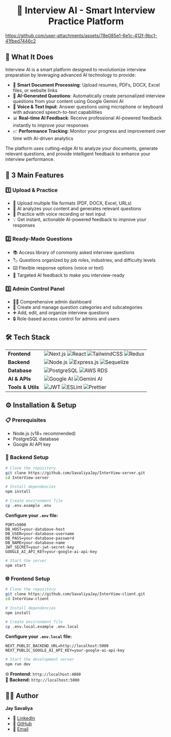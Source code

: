 <h1 align="center">🤖 Interview AI - Smart Interview Practice Platform</h1>

https://github.com/user-attachments/assets/78e085e1-6e1c-412f-9bc1-41fbed7446c2

<h2>🚀 What It Does</h2>

Interview AI is a smart platform designed to revolutionize interview preparation by leveraging advanced AI technology to provide:

- 📄 **Smart Document Processing**: Upload resumes, PDFs, DOCX, Excel files, or website links
- 🤖 **AI-Generated Questions**: Automatically create personalized interview questions from your content using Google Gemini AI
- 🎤 **Voice & Text Input**: Answer questions using microphone or keyboard with advanced speech-to-text capabilities
- 📊 **Real-time AI Feedback**: Receive professional AI-powered feedback instantly to improve your responses
- 📈 **Performance Tracking**: Monitor your progress and improvement over time with AI-driven analytics

The platform uses cutting-edge AI to analyze your documents, generate relevant questions, and provide intelligent feedback to enhance your interview performance.

<h2>🔧 3 Main Features</h2>

### 1️⃣ **Upload & Practice**
- 📂 Upload multiple file formats (PDF, DOCX, Excel, URLs)
- 🧠 AI analyzes your content and generates relevant questions
- 🎤 Practice with voice recording or text input
- 💡 Get instant, actionable AI-powered feedback to improve your responses

### 2️⃣ **Ready-Made Questions**
- 📚 Access library of commonly asked interview questions
- 🏷️ Questions organized by job roles, industries, and difficulty levels
- ⌨️ Flexible response options (voice or text)
- 🎯 Targeted AI feedback to make you interview-ready

### 3️⃣ **Admin Control Panel**
- 👨‍💼 Comprehensive admin dashboard
- 📝 Create and manage question categories and subcategories
- ➕ Add, edit, and organize interview questions
- 🔒 Role-based access control for admins and users

<h2>🛠️ Tech Stack</h2>

<table>
<tr>
<td><strong>Frontend</strong></td>
<td>
<img src="https://img.shields.io/badge/Next.js-000000?style=flat&logo=next.js&logoColor=white" alt="Next.js">
<img src="https://img.shields.io/badge/React-20232A?style=flat&logo=react&logoColor=61DAFB" alt="React">
<img src="https://img.shields.io/badge/TailwindCSS-38B2AC?style=flat&logo=tailwind-css&logoColor=white" alt="TailwindCSS">
<img src="https://img.shields.io/badge/Redux-593D88?style=flat&logo=redux&logoColor=white" alt="Redux">
</td>
</tr>
<tr>
<td><strong>Backend</strong></td>
<td>
<img src="https://img.shields.io/badge/Node.js-339933?style=flat&logo=node.js&logoColor=white" alt="Node.js">
<img src="https://img.shields.io/badge/Express.js-000000?style=flat&logo=express&logoColor=white" alt="Express.js">
<img src="https://img.shields.io/badge/Sequelize-52B0E7?style=flat&logo=sequelize&logoColor=white" alt="Sequelize">
</td>
</tr>
<tr>
<td><strong>Database</strong></td>
<td>
<img src="https://img.shields.io/badge/PostgreSQL-316192?style=flat&logo=postgresql&logoColor=white" alt="PostgreSQL">
<img src="https://img.shields.io/badge/AWS_RDS-232F3E?style=flat&logo=amazon-aws&logoColor=white" alt="AWS RDS">
</td>
</tr>
<tr>
<td><strong>AI & APIs</strong></td>
<td>
<img src="https://img.shields.io/badge/Google_AI-4285F4?style=flat&logo=google&logoColor=white" alt="Google AI">
<img src="https://img.shields.io/badge/Gemini_AI-FF6B6B?style=flat&logo=google&logoColor=white" alt="Gemini AI">
</td>
</tr>
<tr>
<td><strong>Tools & Utils</strong></td>
<td>
<img src="https://img.shields.io/badge/JWT-000000?style=flat&logo=json-web-tokens&logoColor=white" alt="JWT">
<img src="https://img.shields.io/badge/ESLint-4B32C3?style=flat&logo=eslint&logoColor=white" alt="ESLint">
<img src="https://img.shields.io/badge/Prettier-F7B93E?style=flat&logo=prettier&logoColor=black" alt="Prettier">
</td>
</tr>
</table>

<h2>⚙️ Installation & Setup</h2>

### 📋 Prerequisites
- Node.js (v18+ recommended)
- PostgreSQL database
- Google AI API key

### 🔧 Backend Setup

```bash
# Clone the repository
git clone https://github.com/SavaliyaJay/InterView-server.git
cd InterView-server

# Install dependencies
npm install

# Create environment file
cp .env.example .env
```

**Configure your `.env` file:**
```env
PORT=5000
DB_HOST=your-database-host
DB_USER=your-database-username
DB_PASS=your-database-password
DB_NAME=your-database-name
JWT_SECRET=your-jwt-secret-key
GOOGLE_AI_API_KEY=your-google-ai-api-key
```

```bash
# Start the server
npm start
```

### 🌐 Frontend Setup

```bash
# Clone the repository
git clone https://github.com/SavaliyaJay/InterView-client.git
cd InterView-client

# Install dependencies
npm install

# Create environment file
cp .env.local.example .env.local
```

**Configure your `.env.local` file:**
```env
NEXT_PUBLIC_BACKEND_URL=http://localhost:5000
NEXT_PUBLIC_GOOGLE_AI_API_KEY=your-google-ai-api-key
```

```bash
# Start the development server
npm run dev
```

🌐 **Frontend:** `http://localhost:4000`  
🔧 **Backend:** `http://localhost:5000`

## 👨‍💻 Author

**Jay Savaliya**
- 💼 [LinkedIn](https://linkedin.com/in/jay-savaliya)
- 🐙 [GitHub](https://github.com/SavaliyaJay)
- 📧 [Email](mailto:work.jaysavaliya@gmail.Com)
